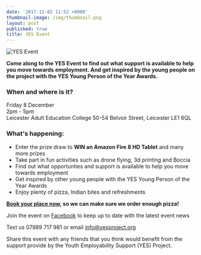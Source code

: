 ```yaml
---
date: '2017-11-02 11:52 +0000'
thumbnail-image: /img/thumbnail.png
layout: post
published: true
title: YES Event
---
```

![YES Event]({{site.baseurl}}/img/website-banner.png)

**Come along to the YES Event to find out what support is available to help you move towards employment. And get inspired by the young people on the project with the YES Young Person of the Year Awards.**

### When and where is it?
Friday 8 December <br>
2pm - 5pm <br>
Leicester Adult Education College
50-54 Belvoir Street, Leicester LE1 6QL

### What's happening:
- Enter the prize draw to **WIN an Amazon Fire 8 HD Tablet** and many more prizes
- Take part in fun activities such as drone flying, 3d printing and Boccia
- Find out what opportunties and support is available to help you move towards employment
- Get inspired by other young people with the YES Young Person of the Year Awards
- Enjoy plenty of pizza, Indian bites and refreshments

**[Book your place now](http://bit.ly/2h5fIN9), so we can make sure we order enough pizza!**

Join the event on [Facebook](http://bit.ly/2iSdyRb) to keep up to date with the latest event news

Text us 07989 717 981 or email [info@yesproject.org](info@yesproject.org)

Share this event with any friends that you think would benefit from the support provide by the Youth Employability Support (YES) Project.
